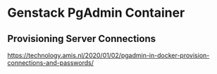 # Genstack PgAdmin Container

## Provisioning Server Connections
https://technology.amis.nl/2020/01/02/pgadmin-in-docker-provision-connections-and-passwords/
